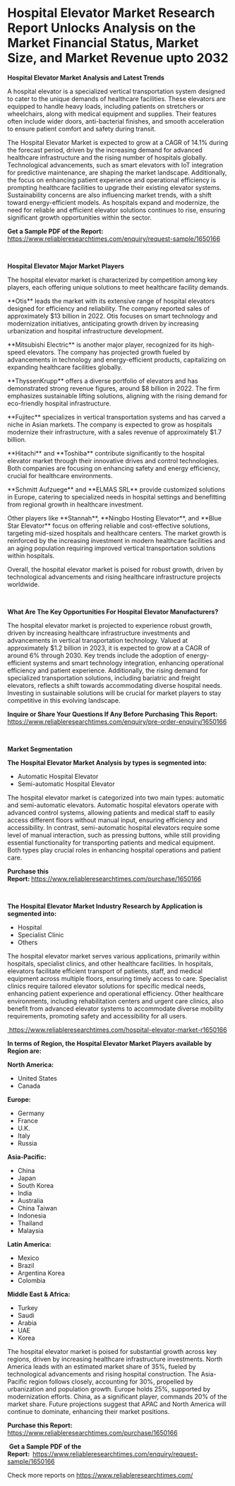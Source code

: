 <p><h1>Hospital Elevator Market Research Report Unlocks Analysis on the Market Financial Status, Market Size, and Market Revenue upto 2032</h1></p><p><strong>Hospital Elevator Market Analysis and Latest Trends</strong></p>
<p><p>A hospital elevator is a specialized vertical transportation system designed to cater to the unique demands of healthcare facilities. These elevators are equipped to handle heavy loads, including patients on stretchers or wheelchairs, along with medical equipment and supplies. Their features often include wider doors, anti-bacterial finishes, and smooth acceleration to ensure patient comfort and safety during transit.</p><p>The Hospital Elevator Market is expected to grow at a CAGR of 14.1% during the forecast period, driven by the increasing demand for advanced healthcare infrastructure and the rising number of hospitals globally. Technological advancements, such as smart elevators with IoT integration for predictive maintenance, are shaping the market landscape. Additionally, the focus on enhancing patient experience and operational efficiency is prompting healthcare facilities to upgrade their existing elevator systems. Sustainability concerns are also influencing market trends, with a shift toward energy-efficient models. As hospitals expand and modernize, the need for reliable and efficient elevator solutions continues to rise, ensuring significant growth opportunities within the sector.</p></p>
<p><strong>Get a Sample PDF of the Report:&nbsp;</strong> <a href="https://www.reliableresearchtimes.com/enquiry/request-sample/1650166?utm_campaign=2393&utm_medium=2&utm_source=Github&utm_content=ia&utm_term=17022025&utm_id=hospital-elevator">https://www.reliableresearchtimes.com/enquiry/request-sample/1650166</a></p>
<p>&nbsp;</p>
<p><strong>Hospital Elevator Major Market Players</strong></p>
<p><p>The hospital elevator market is characterized by competition among key players, each offering unique solutions to meet healthcare facility demands. </p><p>**Otis** leads the market with its extensive range of hospital elevators designed for efficiency and reliability. The company reported sales of approximately $13 billion in 2022. Otis focuses on smart technology and modernization initiatives, anticipating growth driven by increasing urbanization and hospital infrastructure development.</p><p>**Mitsubishi Electric** is another major player, recognized for its high-speed elevators. The company has projected growth fueled by advancements in technology and energy-efficient products, capitalizing on expanding healthcare facilities globally.</p><p>**ThyssenKrupp** offers a diverse portfolio of elevators and has demonstrated strong revenue figures, around $8 billion in 2022. The firm emphasizes sustainable lifting solutions, aligning with the rising demand for eco-friendly hospital infrastructure.</p><p>**Fujitec** specializes in vertical transportation systems and has carved a niche in Asian markets. The company is expected to grow as hospitals modernize their infrastructure, with a sales revenue of approximately $1.7 billion.</p><p>**Hitachi** and **Toshiba** contribute significantly to the hospital elevator market through their innovative drives and control technologies. Both companies are focusing on enhancing safety and energy efficiency, crucial for healthcare environments.</p><p>**Schmitt Aufzuege** and **ELMAS SRL** provide customized solutions in Europe, catering to specialized needs in hospital settings and benefitting from regional growth in healthcare investment.</p><p>Other players like **Stannah**, **Ningbo Hosting Elevator**, and **Blue Star Elevator** focus on offering reliable and cost-effective solutions, targeting mid-sized hospitals and healthcare centers. The market growth is reinforced by the increasing investment in modern healthcare facilities and an aging population requiring improved vertical transportation solutions within hospitals. </p><p>Overall, the hospital elevator market is poised for robust growth, driven by technological advancements and rising healthcare infrastructure projects worldwide.</p></p>
<p>&nbsp;</p>
<p><strong>What Are The Key Opportunities For Hospital Elevator Manufacturers?</strong></p>
<p><p>The hospital elevator market is projected to experience robust growth, driven by increasing healthcare infrastructure investments and advancements in vertical transportation technology. Valued at approximately $1.2 billion in 2023, it is expected to grow at a CAGR of around 6% through 2030. Key trends include the adoption of energy-efficient systems and smart technology integration, enhancing operational efficiency and patient experience. Additionally, the rising demand for specialized transportation solutions, including bariatric and freight elevators, reflects a shift towards accommodating diverse hospital needs. Investing in sustainable solutions will be crucial for market players to stay competitive in this evolving landscape.</p></p>
<p><strong>Inquire or Share Your Questions If Any Before Purchasing This Report:</strong> <a href="https://www.reliableresearchtimes.com/enquiry/pre-order-enquiry/1650166?utm_campaign=2393&utm_medium=2&utm_source=Github&utm_content=ia&utm_term=17022025&utm_id=hospital-elevator">https://www.reliableresearchtimes.com/enquiry/pre-order-enquiry/1650166</a></p>
<p>&nbsp;</p>
<p><strong>Market Segmentation</strong></p>
<p><strong>The Hospital Elevator Market Analysis by types is segmented into:</strong></p>
<p><ul><li>Automatic Hospital Elevator</li><li>Semi-automatic Hospital Elevator</li></ul></p>
<p><p>The hospital elevator market is categorized into two main types: automatic and semi-automatic elevators. Automatic hospital elevators operate with advanced control systems, allowing patients and medical staff to easily access different floors without manual input, ensuring efficiency and accessibility. In contrast, semi-automatic hospital elevators require some level of manual interaction, such as pressing buttons, while still providing essential functionality for transporting patients and medical equipment. Both types play crucial roles in enhancing hospital operations and patient care.</p></p>
<p><strong>Purchase this Report:&nbsp;</strong><a href="https://www.reliableresearchtimes.com/purchase/1650166?utm_campaign=2393&utm_medium=2&utm_source=Github&utm_content=ia&utm_term=17022025&utm_id=hospital-elevator">https://www.reliableresearchtimes.com/purchase/1650166</a></p>
<p>&nbsp;</p>
<p><strong>The Hospital Elevator Market Industry Research by Application is segmented into:</strong></p>
<p><ul><li>Hospital</li><li>Specialist Clinic</li><li>Others</li></ul></p>
<p><p>The hospital elevator market serves various applications, primarily within hospitals, specialist clinics, and other healthcare facilities. In hospitals, elevators facilitate efficient transport of patients, staff, and medical equipment across multiple floors, ensuring timely access to care. Specialist clinics require tailored elevator solutions for specific medical needs, enhancing patient experience and operational efficiency. Other healthcare environments, including rehabilitation centers and urgent care clinics, also benefit from advanced elevator systems to accommodate diverse mobility requirements, promoting safety and accessibility for all users.</p></p>
<p><a href="https://www.reliableresearchtimes.com/hospital-elevator-market-r1650166?utm_campaign=2393&utm_medium=2&utm_source=Github&utm_content=ia&utm_term=17022025&utm_id=hospital-elevator">&nbsp;https://www.reliableresearchtimes.com/hospital-elevator-market-r1650166</a></p>
<p><strong>In terms of Region, the Hospital Elevator Market Players available by Region are:</strong></p>
<p>
    <p> <strong> North America: </strong>
        <ul>
            <li>United States</li>
            <li>Canada</li>
        </ul>
        </p> 
    <p> <strong> Europe: </strong>
        <ul>
            <li>Germany</li>
            <li>France</li>
            <li>U.K.</li>
            <li>Italy</li>
            <li>Russia</li>
        </ul>
        </p> 
    <p> <strong> Asia-Pacific: </strong>
        <ul>
            <li>China</li>
            <li>Japan</li>
            <li>South Korea</li>
            <li>India</li>
            <li>Australia</li>
            <li>China Taiwan</li>
            <li>Indonesia</li>
            <li>Thailand</li>
            <li>Malaysia</li>
        </ul>
        </p> 
    <p> <strong> Latin America: </strong>
        <ul>
            <li>Mexico</li>
            <li>Brazil</li>
            <li>Argentina Korea</li>
            <li>Colombia</li>
        </ul>
        </p> 
    <p> <strong> Middle East & Africa: </strong>
        <ul>
            <li>Turkey</li>
            <li>Saudi</li>
            <li>Arabia</li>
            <li>UAE</li>
            <li>Korea</li>
        </ul>
    </p>
    </p>
<p><p>The hospital elevator market is poised for substantial growth across key regions, driven by increasing healthcare infrastructure investments. North America leads with an estimated market share of 35%, fueled by technological advancements and rising hospital construction. The Asia-Pacific region follows closely, accounting for 30%, propelled by urbanization and population growth. Europe holds 25%, supported by modernization efforts. China, as a significant player, commands 20% of the market share. Future projections suggest that APAC and North America will continue to dominate, enhancing their market positions.</p></p>
<p><strong>Purchase this Report: </strong><a href="https://www.reliableresearchtimes.com/purchase/1650166?utm_campaign=2393&utm_medium=2&utm_source=Github&utm_content=ia&utm_term=17022025&utm_id=hospital-elevator">https://www.reliableresearchtimes.com/purchase/1650166</a></p>
<p>&nbsp;<strong>Get a Sample PDF of the Report:&nbsp;&nbsp;</strong><a href="https://www.reliableresearchtimes.com/enquiry/request-sample/1650166?utm_campaign=2393&utm_medium=2&utm_source=Github&utm_content=ia&utm_term=17022025&utm_id=hospital-elevator">https://www.reliableresearchtimes.com/enquiry/request-sample/1650166</a></p>
<p><strong></strong></p>
<p>Check more reports on <a href="https://www.reliableresearchtimes.com/?utm_campaign=2393&utm_medium=2&utm_source=Github&utm_content=ia&utm_term=17022025&utm_id=hospital-elevator">https://www.reliableresearchtimes.com/</a></p>